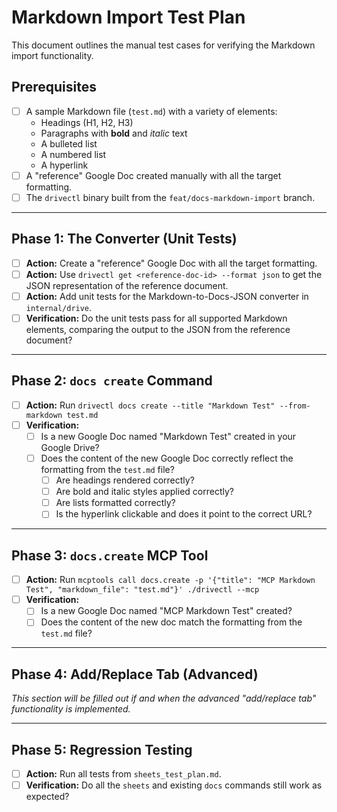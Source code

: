 # Markdown Import Test Plan

This document outlines the manual test cases for verifying the Markdown import functionality.

## Prerequisites

- [ ] A sample Markdown file (`test.md`) with a variety of elements:
    - Headings (H1, H2, H3)
    - Paragraphs with **bold** and *italic* text
    - A bulleted list
    - A numbered list
    - A hyperlink
- [ ] A "reference" Google Doc created manually with all the target formatting.
- [ ] The `drivectl` binary built from the `feat/docs-markdown-import` branch.

---

## Phase 1: The Converter (Unit Tests)

- [ ] **Action:** Create a "reference" Google Doc with all the target formatting.
- [ ] **Action:** Use `drivectl get <reference-doc-id> --format json` to get the JSON representation of the reference document.
- [ ] **Action:** Add unit tests for the Markdown-to-Docs-JSON converter in `internal/drive`.
- [ ] **Verification:** Do the unit tests pass for all supported Markdown elements, comparing the output to the JSON from the reference document?

---

## Phase 2: `docs create` Command

- [ ] **Action:** Run `drivectl docs create --title "Markdown Test" --from-markdown test.md`
- [ ] **Verification:**
    - [ ] Is a new Google Doc named "Markdown Test" created in your Google Drive?
    - [ ] Does the content of the new Google Doc correctly reflect the formatting from the `test.md` file?
        - [ ] Are headings rendered correctly?
        - [ ] Are bold and italic styles applied correctly?
        - [ ] Are lists formatted correctly?
        - [ ] Is the hyperlink clickable and does it point to the correct URL?

---

## Phase 3: `docs.create` MCP Tool

- [ ] **Action:** Run `mcptools call docs.create -p '{"title": "MCP Markdown Test", "markdown_file": "test.md"}' ./drivectl --mcp`
- [ ] **Verification:**
    - [ ] Is a new Google Doc named "MCP Markdown Test" created?
    - [ ] Does the content of the new doc match the formatting from the `test.md` file?

---

## Phase 4: Add/Replace Tab (Advanced)

*This section will be filled out if and when the advanced "add/replace tab" functionality is implemented.*

---

## Phase 5: Regression Testing

- [ ] **Action:** Run all tests from `sheets_test_plan.md`.
- [ ] **Verification:** Do all the `sheets` and existing `docs` commands still work as expected?